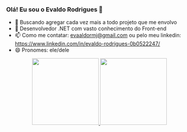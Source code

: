 ### Olá! Eu sou o Evaldo Rodrigues 👋

- 🔭 Buscando agregar cada vez mais a todo projeto que me envolvo
- 🌱 Desenvolvedor .NET com vasto conhecimento do Front-end
- 📫 Como me contatar: evaaldormj@gmail.com ou pelo meu linkedin: https://www.linkedin.com/in/evaldo-rodrigues-0b0522247/
- 😄 Pronomes: ele/dele

<div align="center">
  <a href="https://github.com/evaaldo">
  <img height="180em" src="https://github-readme-stats.vercel.app/api?username=evaaldo&show_icons=true&theme=dracula&include_all_commits=true&count_private=true"/>
  <img height="180em" src="https://github-readme-stats.vercel.app/api/top-langs/?username=evaaldo&layout=compact&langs_count=7&theme=dracula"/>
</div>
